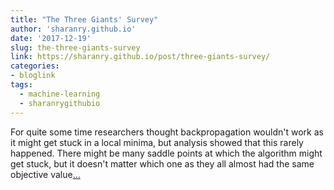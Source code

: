 ```yaml
---
title: "The Three Giants' Survey"
author: 'sharanry.github.io'
date: '2017-12-19'
slug: the-three-giants-survey
link: https://sharanry.github.io/post/three-giants-survey/
categories:
- bloglink
tags:
  - machine-learning
  - sharanrygithubio
---
```


For quite some time researchers thought backpropagation wouldn't work as it might get stuck in a local minima, but analysis showed that this rarely happened. There might be many saddle points at which the algorithm might get stuck, but it doesn't matter which one as they all almost had the same objective value[... <i class="fas fa-external-link-alt"></i>](https://sharanry.github.io/post/three-giants-survey/)

